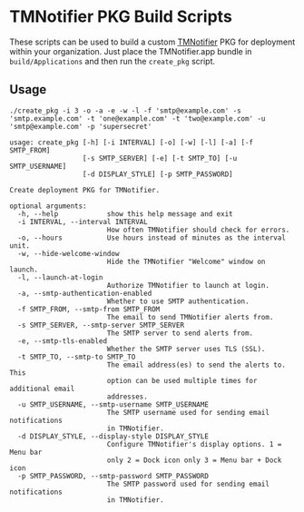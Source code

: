 # TMNotifier PKG Build Scripts

These scripts can be used to build a custom [TMNotifier][1] PKG for deployment within your organization. Just place the TMNotifier.app bundle in `build/Applications` and then run the `create_pkg` script.

## Usage

`./create_pkg -i 3 -o -a -e -w -l -f 'smtp@example.com' -s 'smtp.example.com' -t 'one@example.com' -t 'two@example.com' -u 'smtp@example.com' -p 'supersecret'`

    usage: create_pkg [-h] [-i INTERVAL] [-o] [-w] [-l] [-a] [-f SMTP_FROM]
                      [-s SMTP_SERVER] [-e] [-t SMTP_TO] [-u SMTP_USERNAME]
                      [-d DISPLAY_STYLE] [-p SMTP_PASSWORD]

    Create deployment PKG for TMNotifier.

    optional arguments:
      -h, --help            show this help message and exit
      -i INTERVAL, --interval INTERVAL
                            How often TMNotifier should check for errors.
      -o, --hours           Use hours instead of minutes as the interval unit.
      -w, --hide-welcome-window
                            Hide the TMNotifier "Welcome" window on launch.
      -l, --launch-at-login
                            Authorize TMNotifier to launch at login.
      -a, --smtp-authentication-enabled
                            Whether to use SMTP authentication.
      -f SMTP_FROM, --smtp-from SMTP_FROM
                            The email to send TMNotifier alerts from.
      -s SMTP_SERVER, --smtp-server SMTP_SERVER
                            The SMTP server to send alerts from.
      -e, --smtp-tls-enabled
                            Whether the SMTP server uses TLS (SSL).
      -t SMTP_TO, --smtp-to SMTP_TO
                            The email address(es) to send the alerts to. This
                            option can be used multiple times for additional email
                            addresses.
      -u SMTP_USERNAME, --smtp-username SMTP_USERNAME
                            The SMTP username used for sending email notifications
                            in TMNotifier.
      -d DISPLAY_STYLE, --display-style DISPLAY_STYLE
                            Configure TMNotifier's display options. 1 = Menu bar
                            only 2 = Dock icon only 3 = Menu bar + Dock icon
      -p SMTP_PASSWORD, --smtp-password SMTP_PASSWORD
                            The SMTP password used for sending email notifications
                            in TMNotifier.

[1]: https://tmnotifier.com/
